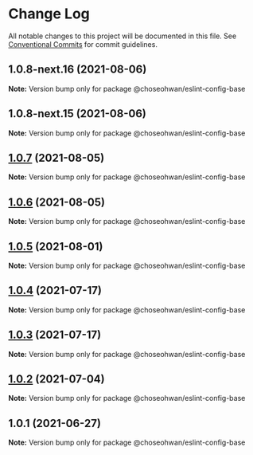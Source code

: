 # Change Log

All notable changes to this project will be documented in this file.
See [Conventional Commits](https://conventionalcommits.org) for commit guidelines.

## 1.0.8-next.16 (2021-08-06)

**Note:** Version bump only for package @choseohwan/eslint-config-base





## 1.0.8-next.15 (2021-08-06)

**Note:** Version bump only for package @choseohwan/eslint-config-base





## [1.0.7](https://github.com/ChoSeoHwan/library/compare/@choseohwan/eslint-config-base@1.0.6...@choseohwan/eslint-config-base@1.0.7) (2021-08-05)

**Note:** Version bump only for package @choseohwan/eslint-config-base





## [1.0.6](https://github.com/ChoSeoHwan/library/compare/@choseohwan/eslint-config-base@1.0.5...@choseohwan/eslint-config-base@1.0.6) (2021-08-05)

**Note:** Version bump only for package @choseohwan/eslint-config-base





## [1.0.5](https://github.com/ChoSeoHwan/library/compare/@choseohwan/eslint-config-base@1.0.4...@choseohwan/eslint-config-base@1.0.5) (2021-08-01)

**Note:** Version bump only for package @choseohwan/eslint-config-base





## [1.0.4](https://github.com/ChoSeoHwan/library/compare/@choseohwan/eslint-config-base@1.0.3...@choseohwan/eslint-config-base@1.0.4) (2021-07-17)

**Note:** Version bump only for package @choseohwan/eslint-config-base





## [1.0.3](https://github.com/ChoSeoHwan/library/compare/@choseohwan/eslint-config-base@1.0.2...@choseohwan/eslint-config-base@1.0.3) (2021-07-17)

**Note:** Version bump only for package @choseohwan/eslint-config-base





## [1.0.2](https://github.com/ChoSeoHwan/library/compare/@choseohwan/eslint-config-base@1.0.1...@choseohwan/eslint-config-base@1.0.2) (2021-07-04)

**Note:** Version bump only for package @choseohwan/eslint-config-base





## 1.0.1 (2021-06-27)

**Note:** Version bump only for package @choseohwan/eslint-config-base

